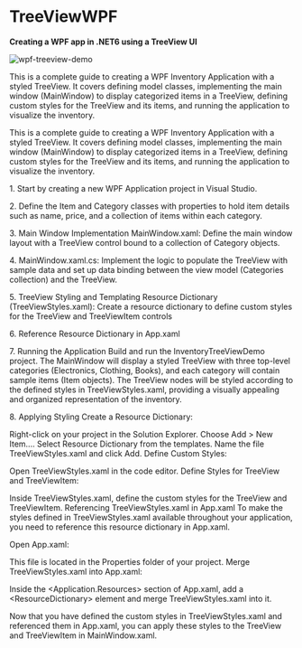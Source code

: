 # TreeViewWPF

**Creating a WPF app in .NET6 using a TreeView UI**

![wpf-treeview-demo](https://github.com/sonia-devprose/TreeViewWPF/assets/161012720/af39fd4a-d6c9-4daf-9c13-4670fb348fd9)

This is a complete guide to creating a WPF Inventory Application with a styled TreeView. It covers defining model classes, implementing the main window (MainWindow) to display categorized items in a TreeView, defining custom styles for the TreeView and its items, and running the application to visualize the inventory. 

This is a complete guide to creating a WPF Inventory Application with a
styled TreeView. It covers defining model classes, implementing the main
window (MainWindow) to display categorized items in a TreeView, defining
custom styles for the TreeView and its items, and running the
application to visualize the inventory.

1\. Start by creating a new WPF Application project in Visual Studio.

2\. Define the Item and Category classes with properties to hold item
details such as name, price, and a collection of items within each
category.

3\. Main Window Implementation MainWindow.xaml: Define the main window
layout with a TreeView control bound to a collection of Category
objects.

4\. MainWindow.xaml.cs: Implement the logic to populate the TreeView
with sample data and set up data binding between the view model
(Categories collection) and the TreeView.

5\. TreeView Styling and Templating Resource Dictionary
(TreeViewStyles.xaml): Create a resource dictionary to define custom
styles for the TreeView and TreeViewItem controls

6\. Reference Resource Dictionary in App.xaml

7\. Running the Application Build and run the InventoryTreeViewDemo
project. The MainWindow will display a styled TreeView with three
top-level categories (Electronics, Clothing, Books), and each category
will contain sample items (Item objects). The TreeView nodes will be
styled according to the defined styles in TreeViewStyles.xaml, providing
a visually appealing and organized representation of the inventory.

8\. Applying Styling Create a Resource Dictionary:

Right-click on your project in the Solution Explorer. Choose Add \> New
Item\.... Select Resource Dictionary from the templates. Name the file
TreeViewStyles.xaml and click Add. Define Custom Styles:

Open TreeViewStyles.xaml in the code editor. Define Styles for TreeView
and TreeViewItem:

Inside TreeViewStyles.xaml, define the custom styles for the TreeView
and TreeViewItem. Referencing TreeViewStyles.xaml in App.xaml To make
the styles defined in TreeViewStyles.xaml available throughout your
application, you need to reference this resource dictionary in App.xaml.

Open App.xaml:

This file is located in the Properties folder of your project. Merge
TreeViewStyles.xaml into App.xaml:

Inside the \<Application.Resources\> section of App.xaml, add a
\<ResourceDictionary\> element and merge TreeViewStyles.xaml into it.

Now that you have defined the custom styles in TreeViewStyles.xaml and
referenced them in App.xaml, you can apply these styles to the TreeView
and TreeViewItem in MainWindow.xaml.
